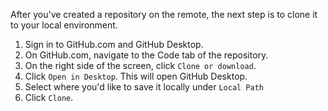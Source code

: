 After you've created a repository on the remote, the next step is to clone it to your local environment.

1. Sign in to GitHub.com and GitHub Desktop.
1. On GitHub.com, navigate to the Code tab of the repository.
1. On the right side of the screen, click `Clone or download`.
1. Click `Open in Desktop`. This will open GitHub Desktop.
1. Select where you'd like to save it locally under `Local Path`
1. Click `Clone`.
